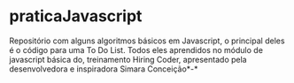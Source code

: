 # praticaJavascript
Repositório com alguns algoritmos básicos em Javascript, o principal deles é o código para uma To Do List. Todos eles aprendidos no módulo de javascript básica do, treinamento Hiring Coder, apresentado pela desenvolvedora e inspiradora Simara Conceição*-* 
